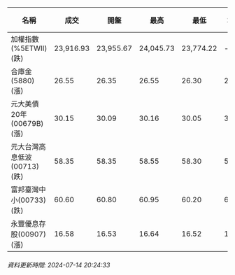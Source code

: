 | 名稱 | 成交 | 開盤 | 最高 | 最低 | 均價 | 成交金額(億) | 昨收 | 漲跌幅 | 漲跌 | 總量 | 昨量 | 振幅 |
| -------- | -------- | -------- | -------- |-------- | -------- | -------- |-------- |-------- |-------- | -------- | -------- |-------- |
|加權指數(%5ETWII) (跌)|23,916.93|23,955.67|24,045.73|23,774.22|-|5,781.05|24,390.03|1.94%|473.10|12,486,236|0|1.11%|
|合庫金(5880) (漲)|26.55|26.35|26.55|26.30|26.48|3.45|26.45|0.38%|0.10|13,045|12,299|0.95%|
|元大美債20年(00679B) (漲)|30.15|30.09|30.16|30.05|30.10|21.60|29.86|0.97%|0.29|71,754|62,791|0.37%|
|元大台灣高息低波(00713) (跌)|58.35|58.35|58.55|58.30|58.42|5.22|58.40|0.09%|0.05|8,928|11,491|0.43%|
|富邦臺灣中小(00733) (跌)|60.60|60.80|60.95|60.20|60.69|1.80|60.80|0.33%|0.20|2,970|2,405|1.23%|
|永豐優息存股(00907) (漲)|16.58|16.53|16.64|16.52|16.60|0.391|16.52|0.36%|0.06|2,353|2,358|0.73%|
###### 資料更新時間: 2024-07-14 20:24:33